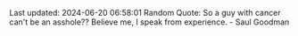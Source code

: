 Last updated: 2024-06-20 06:58:01
Random Quote: So a guy with cancer can't be an asshole?? Believe me, I speak from experience. - Saul Goodman